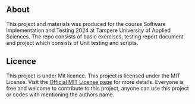 ## About 
This project and materials was produced for the course Software Implementation and Testing 2024 at Tampere University of Applied Sciences. The repo consists of basic exercises,
testing report document and project which consists of Unit testing and scripts.

## Licence
This project is under Mit licence. This project is licensed under the MIT License. Visit the [Official MIT License page](https://opensource.org/license/MIT) for more details. Everyone is free and welcome to contribute to this project, anyone can use this project or codes with mentioning the authors name.
